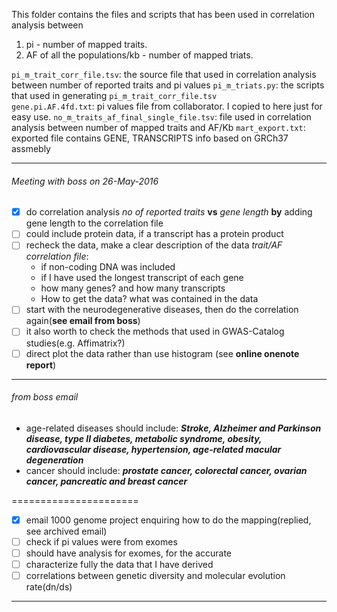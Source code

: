 This folder contains the files and scripts that has been used in correlation analysis between
  1. pi - number of mapped traits.
  2. AF of all the populations/kb - number of mapped triats.

`pi_m_trait_corr_file.tsv`: the source file that used in correlation analysis between number of reported traits and pi values
`pi_m_triats.py`: the scripts that used in generating `pi_m_trait_corr_file.tsv`  
`gene.pi.AF.4fd.txt`: pi values file from collaborator. I copied to here just for easy use.
`no_m_traits_af_final_single_file.tsv`: file used in correlation analysis between number of   mapped traits and AF/Kb
`mart_export.txt`: exported file contains GENE, TRANSCRIPTS info based on GRCh37 assmebly

------------------------------------------
###### Meeting with boss on 26-May-2016
- [x] do correlation analysis *no of reported traits* **vs** *gene length* **by** adding gene length to the correlation file
- [ ] could include protein data, if a transcript has a protein product
- [ ] recheck the data, make a clear description of the data *trait/AF correlation file*:
    - if non-coding DNA was included
    - if I have used the longest transcript of each gene
    - how many genes? and how many transcripts
    - How to get the data? what was contained in the data
- [ ] start with the neurodegenerative diseases, then do the correlation again(**see email from boss**)
- [ ] it also worth to check the methods that used in GWAS-Catalog studies(e.g. Affimatrix?)
- [ ] direct plot the data rather than use histogram (see **online onenote report**)

-----------------------------------------
###### from boss email
- age-related diseases should include: ***Stroke, Alzheimer and Parkinson disease, type II diabetes, metabolic syndrome, obesity, cardiovascular disease, hypertension, age-related macular degeneration***
- cancer should include: ***prostate cancer, colorectal cancer, ovarian cancer, pancreatic and breast cancer***

======================
- [x] email 1000 genome project enquiring how to do the mapping(replied, see archived email)
- [ ] check if pi values were from exomes
- [ ] should have analysis for exomes, for the accurate
- [ ] characterize fully the data that I have derived
- [ ] correlations between genetic diversity and molecular evolution rate(dn/ds)

--------

